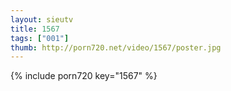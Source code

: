 ```yaml
--- 
layout: sieutv
title: 1567
tags: ["001"]
thumb: http://porn720.net/video/1567/poster.jpg
---
```

{% include porn720 key="1567" %} 
